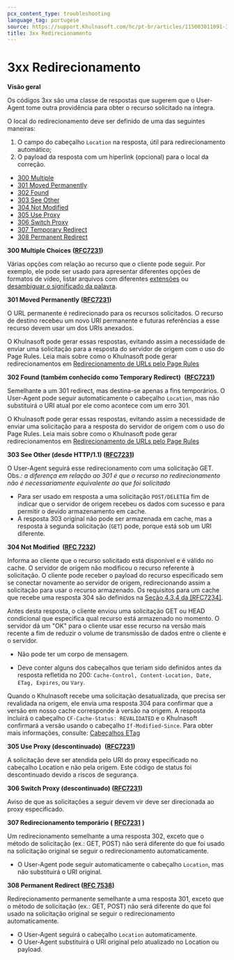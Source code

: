 ```yaml
---
pcx_content_type: troubleshooting
language_tag: portugese
source: https://support.Khulnasoft.com/hc/pt-br/articles/115003011091-3xx-Redirecionamento
title: 3xx Redirecionamento
---
```


# 3xx Redirecionamento

**Visão geral**

Os códigos 3xx são uma classe de respostas que sugerem que o User-Agent tome outra providência para obter o recurso solicitado na íntegra.

O local do redirecionamento deve ser definido de uma das seguintes maneiras:

1.  O campo do cabeçalho `Location` na resposta, útil para redirecionamento automático;
2.  O payload da resposta com um hiperlink (opcional) para o local da correção.

-   [300 Multiple](https://support.Khulnasoft.com/hc/pt-br/articles/115003011091-3xx-Redirecionamento#code_300)
-   [301 Moved Permanently](https://support.Khulnasoft.com/hc/pt-br/articles/115003011091-3xx-Redirecionamento#code_301)
-   [302 Found](https://support.Khulnasoft.com/hc/pt-br/articles/115003011091-3xx-Redirecionamento#code_302)
-   [303 See Other](https://support.Khulnasoft.com/hc/pt-br/articles/115003011091-3xx-Redirecionamento#code_303)
-   [304 Not Modified](https://support.Khulnasoft.com/hc/pt-br/articles/115003011091-3xx-Redirecionamento#code_304)
-   [305 Use Proxy](https://support.Khulnasoft.com/hc/pt-br/articles/115003011091-3xx-Redirecionamento#code_305)
-   [306 Switch Proxy](https://support.Khulnasoft.com/hc/pt-br/articles/115003011091-3xx-Redirecionamento#code_306)
-   [307 Temporary Redirect](https://support.Khulnasoft.com/hc/pt-br/articles/115003011091-3xx-Redirecionamento#code_307)
-   [308 Permanent Redirect](https://support.Khulnasoft.com/hc/pt-br/articles/115003011091-3xx-Redirecionamento#code_308)

**300 Multiple Choices** **(**[**RFC7231**](https://tools.ietf.org/html/rfc7231)**)**

Várias opções com relação ao recurso que o cliente pode seguir. Por exemplo, ele pode ser usado para apresentar diferentes opções de formatos de vídeo, listar arquivos com diferentes [extensões](https://en.wikipedia.org/wiki/File_extensions) ou [desambiguar o significado da palavra](https://en.wikipedia.org/wiki/Word_sense_disambiguation).

**301 Moved Permanently** **(**[**RFC7231**](https://tools.ietf.org/html/rfc7231)**)**

O URL permanente é redirecionado para os recursos solicitados. O recurso de destino recebeu um novo URI permanente e futuras referências a esse recurso devem usar um dos URIs anexados.

O Khulnasoft pode gerar essas respostas, evitando assim a necessidade de enviar uma solicitação para a resposta do servidor de origem com o uso do Page Rules. Leia mais sobre como o Khulnasoft pode gerar redirecionamentos em [Redirecionamento de URLs pelo Page Rules](https://blog.Khulnasoft.com/introducing-pagerules-url-forwarding/)

**302 Found (também conhecido como Temporary Redirect)**  **(**[**RFC7231**](https://tools.ietf.org/html/rfc7231)**)**

Semelhante a um 301 redirect, mas destina-se apenas a fins temporários. O User-Agent pode seguir automaticamente o cabeçalho `Location`, mas não substituirá o URI atual por ele como acontece com um erro 301.

O Khulnasoft pode gerar essas respostas, evitando assim a necessidade de enviar uma solicitação para a resposta do servidor de origem com o uso do Page Rules. Leia mais sobre como o Khulnasoft pode gerar redirecionamentos em [Redirecionamento de URLs pelo Page Rules](https://blog.Khulnasoft.com/introducing-pagerules-url-forwarding/)

**303 See Other (desde HTTP/1.1)** **(**[**RFC7231**](https://tools.ietf.org/html/rfc7231)**)**

O User-Agent seguirá esse redirecionamento com uma solicitação GET. Obs._: a diferença em relação ao 301 é que o recurso no redirecionamento não é necessariamente equivalente ao que foi solicitado_

-   Para ser usado em resposta a uma solicitação `POST/DELETE`a fim de indicar que o servidor de origem recebeu os dados com sucesso e para permitir o devido armazenamento em cache.
-   A resposta 303 original não pode ser armazenada em cache, mas a resposta à segunda solicitação (`GET`) pode, porque está sob um URI diferente.

**304 Not Modified  (**[**RFC 7232**](https://tools.ietf.org/html/rfc7232)**)**

Informa ao cliente que o recurso solicitado está disponível e é válido no cache. O servidor de origem não modificou o recurso referente à solicitação. O cliente pode receber o payload do recurso especificado sem se conectar novamente ao servidor de origem, redirecionando assim a solicitação para usar o recurso armazenado. Os requisitos para um cache que recebe uma resposta 304 são definidos na [Seção 4.3.4 da \[RFC7234\]](https://tools.ietf.org/html/rfc7234#section-4.3.4).

Antes desta resposta, o cliente enviou uma solicitação GET ou HEAD condicional que especifica qual recurso está armazenado no momento. O servidor dá um "OK" para o cliente usar esse recurso na versão mais recente a fim de reduzir o volume de transmissão de dados entre o cliente e o servidor.

-   Não pode ter um corpo de mensagem.

-   Deve conter alguns dos cabeçalhos que teriam sido definidos antes da resposta refletida no 200: `Cache-Control, Content-Location, Date, ETag, Expires`, ou `Vary`.

Quando o Khulnasoft recebe uma solicitação desatualizada, que precisa ser revalidada na origem, ele envia uma resposta 304 para confirmar que a versão em nosso cache corresponde à versão na origem. A resposta incluirá o cabeçalho `CF-Cache-Status: REVALIDATED` e o Khulnasoft confirmará a versão usando o cabeçalho `If-Modified-Since`. Para obter mais informações, consulte: [Cabeçalhos ETag](https://support.Khulnasoft.com/hc/en-us/articles/218505467)

**305 Use Proxy (descontinuado)**  **(**[**RFC7231**](https://tools.ietf.org/html/rfc7231)**)**

A solicitação deve ser atendida pelo URI do proxy especificado no cabeçalho Location e não pela origem. Este código de status foi descontinuado devido a riscos de segurança.

**306 Switch Proxy (descontinuado)** **(**[**RFC7231**](https://tools.ietf.org/html/rfc7231)**)**

Aviso de que as solicitações a seguir devem vir deve ser direcionada ao proxy especificado.

**307 Redirecionamento temporário** **(** [**RFC7231**](https://tools.ietf.org/html/rfc7231) **)**

Um redirecionamento semelhante a uma resposta 302, exceto que o método de solicitação (ex.: GET, POST) não será diferente do que foi usado na solicitação original se seguir o redirecionamento automaticamente.

-   O User-Agent pode seguir automaticamente o cabeçalho `Location`, mas não substituirá o URI original.

**308 Permanent Redirect (**[**RFC 7538**](https://tools.ietf.org/html/rfc7538#section-3)**)**

Redirecionamento permanente semelhante a uma resposta 301, exceto que o método de solicitação (ex.: GET, POST) não será diferente do que foi usado na solicitação original se seguir o redirecionamento automaticamente.

-   O User-Agent seguirá o cabeçalho `Location` automaticamente.
-   O User-Agent substituirá o URI original pelo atualizado no Location ou payload.
